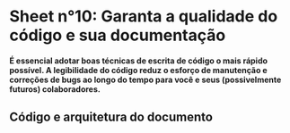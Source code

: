 # Sheet n°10: Garanta a qualidade do código e sua documentação

#### É essencial adotar boas técnicas de escrita de código o mais rápido possível. A legibilidade do código reduz o esforço de manutenção e correções de bugs ao longo do tempo para você e seus (possivelmente futuros) colaboradores.

## Código e arquitetura do documento



